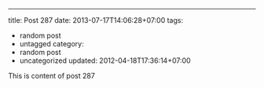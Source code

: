 ---
title: Post 287
date: 2013-07-17T14:06:28+07:00
tags:
  - random post
  - untagged
category:
  - random post
  - uncategorized
updated: 2012-04-18T17:36:14+07:00

This is content of post 287
